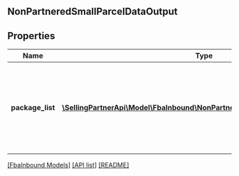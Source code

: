 ## NonPartneredSmallParcelDataOutput

## Properties

Name | Type | Description | Notes
------------ | ------------- | ------------- | -------------
**package_list** | [**\SellingPartnerApi\Model\FbaInbound\NonPartneredSmallParcelPackageOutput[]**](NonPartneredSmallParcelPackageOutput.md) | A list of packages, including carrier, tracking number, and status information for each package. |

[[FbaInbound Models]](../) [[API list]](../../Api) [[README]](../../../README.md)
